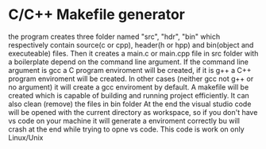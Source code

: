 # C/C++ Makefile generator

the program creates three folder named "src", "hdr", "bin" which respectively contain source(c or cpp), header(h or hpp) and bin(object and executeable) files.
Then it creates a main.c or main.cpp file in src folder with a boilerplate depend on the command line argument.
If the command line argument is gcc a C program enviroment will be created, if it is g++ a C++ program enviroment will be created. In other cases (neither gcc not g++ or no argument) it will create a gcc enviroment by default.
A makefile will be created which is capable of building and running project efficiently. It can also clean (remove) the files in bin folder
At the end the visual studio code will be opened with the current directory as workspace, so if you don't have vs code on your machine it will generate a enviroment correctly bu will crash at the end while trying to opne vs code.
This code is work on only Linux/Unix
